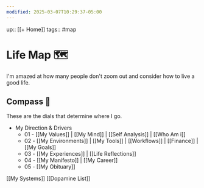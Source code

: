 ```yaml
---
modified: 2025-03-07T10:29:37-05:00
---
```

up:: [[+ Home]]
tags:: #map 


# Life Map 🗺
I'm amazed at how many people don't zoom out and consider how to live a good life.

## Compass 🧭
These are the dials that determine where I go.

- My Direction & Drivers
	- 01 - [[My Values]] | [[My Mind]] | [[Self Analysis]] | [[Who Am i]]
	- 02 - [[My Environments]] | [[My Tools]] | [[Workflows]] | [[Finance]] | [[My Goals]] 
	- 03 - [[My Experiences]] |  [[Life Reflections]]
	- 04 - [[My Manifesto]] | [[My Career]]
	- 05 - [[My Obituary]]

[[My Systems]]
[[Dopamine List]]